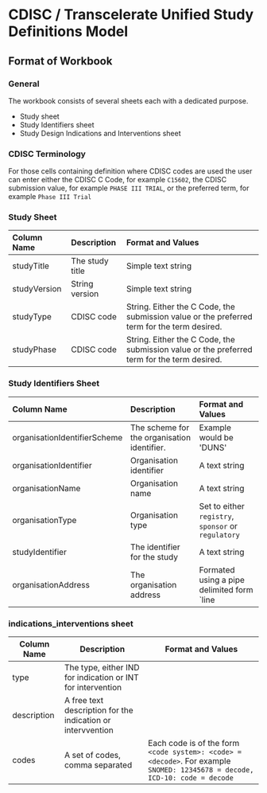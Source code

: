 # CDISC / Transcelerate Unified Study Definitions Model

## 

## Format of Workbook

### General

The workbook consists of several sheets each with a dedicated purpose.

- Study sheet
- Study Identifiers sheet
- Study Design Indications and Interventions sheet

### CDISC Terminology

For those cells containing definition where CDISC codes are used the user can enter either the CDISC C Code, for example `C15602`, the CDISC submission value, for example `PHASE III TRIAL`, or the preferred term, for example `Phase III Trial`

### Study Sheet

| Column Name | Description | Format and Values |
| :--- | :--- | :--- |
| studyTitle | The study title | Simple text string |
| studyVersion | String version | Simple text string |
| studyType | CDISC code | String. Either the C Code, the submission value or the preferred term for the term desired. |
| studyPhase | CDISC code | String. Either the C Code, the submission value or the preferred term for the term desired.  |
	
### Study Identifiers	Sheet
	
| Column Name | Description | Format and Values |
| :--- | :--- | :--- |
| organisationIdentifierScheme | The scheme for the organisation identifier.  | Example would be 'DUNS' |
| organisationIdentifier | Organisation identifier | A text string |
| organisationName | Organisation name | A text string |
| organisationType | Organisation type | Set to either `registry`, `sponsor` or `regulatory` |
| studyIdentifier | The identifier for the study | A text string |
| organisationAddress | The organisation address | Formated using a pipe delimited form `line|city|district|state|postal_code|<country code>`. All fields are free text except for `<country code>`. `<country code>` is either a two caracter or three character ISO-3166 country code. |
	
### indications_interventions sheet
	
| Column Name | Description | Format and Values |
| --- | --- | --- |
| type | The type, either IND for indication or INT for intervention ||
| description | A free text description for the indication or intervvention ||
| codes | A set of codes, comma separated | Each code is of the form `<code system>: <code> = <decode>`. For example `SNOMED: 12345678 = decode, ICD-10: code = decode` |	
	
	